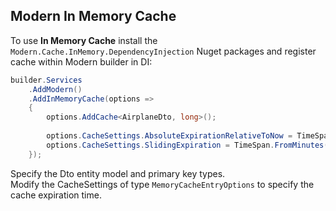 ## Modern In Memory Cache
To use **In Memory Cache** install the `Modern.Cache.InMemory.DependencyInjection` Nuget packages and register cache within Modern builder in DI:
```csharp
builder.Services
    .AddModern()
    .AddInMemoryCache(options =>
    {
        options.AddCache<AirplaneDto, long>();
        
        options.CacheSettings.AbsoluteExpirationRelativeToNow = TimeSpan.FromMinutes(30);
        options.CacheSettings.SlidingExpiration = TimeSpan.FromMinutes(10);
    });
```
Specify the Dto entity model and primary key types.\
Modify the CacheSettings of type `MemoryCacheEntryOptions` to specify the cache expiration time.
